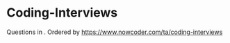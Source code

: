 # Coding-Interviews
Questions in <Coding Interviews>.
Ordered by https://www.nowcoder.com/ta/coding-interviews
